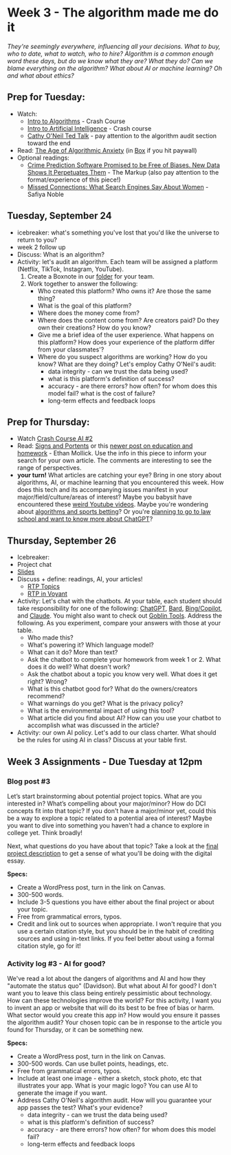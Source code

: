 # Week 3 - The algorithm made me do it

*They're seemingly everywhere, influencing all your decisions. What to buy, who to date, what to watch, who to hire? Algorithm is a common enough word these days, but do we know what they are? What they do? Can we blame everything on the algorithm? What about AI or machine learning? Oh and what about ethics?* 

## Prep for Tuesday: 
* Watch: 
	* [Intro to Algorithms](https://www.youtube.com/watch?v=rL8X2mlNHPM) - Crash Course
	* [Intro to Artificial Intelligence](https://www.youtube.com/watch?v=a0_lo_GDcFw) - Crash course
	* [Cathy O'Neil Ted Talk](https://www.youtube.com/watch?v=_2u_eHHzRto) - pay attention to the algorithm audit section toward the end
* Read: [The Age of Algorithmic Anxiety](https://www.newyorker.com/culture/infinite-scroll/the-age-of-algorithmic-anxiety) (in [Box](https://wlu.app.box.com/file/1646060145132) if you hit paywall)
* Optional readings: 
	* [Crime Prediction Software Promised to be Free of Biases. New Data Shows It Perpetuates Them](https://themarkup.org/prediction-bias/2021/12/02/crime-prediction-software-promised-to-be-free-of-biases-new-data-shows-it-perpetuates-them) - The Markup (also pay attention to the format/experience of this piece!)
	* [Missed Connections: What Search Engines Say About Women](https://safiyaunoble.files.wordpress.com/2012/03/54_search_engines.pdf) - Safiya Noble

## Tuesday, September 24
* icebreaker: what's something you've lost that you'd like the universe to return to you?
* week 2 follow up 
* Discuss: What is an algorithm?
* Activity: let's audit an algorithm. Each team will be assigned a platform (Netflix, TikTok, Instagram, YouTube).
	1. Create a Boxnote in our [folder](https://wlu.app.box.com/folder/286189691421) for your team. 
	2. Work together to answer the following: 
		* Who created this platform? Who owns it? Are those the same thing?
		* What is the goal of this platform?
		* Where does the money come from? 
		* Where does the content come from? Are creators paid?  Do they own their creations? How do you know?
		* Give me a brief idea of the user experience. What happens on this platform? How does your experience of the platform differ from your classmates'? 
		* Where do you suspect algorithms are working? How do you know? What are they doing? Let's employ Cathy O'Neil's audit:
			* data integrity - can we trust the data being used?
			* what is this platform's definition of success?
			* accuracy - are there errors? how often? for whom does this model fail? what is the cost of failure?
			* long-term effects and feedback loops 

## Prep for Thursday:

* Watch [Crash Course AI #2](https://www.youtube.com/watch?v=4qVRBYAdLAo)
* Read: [Signs and Portents](https://www.oneusefulthing.org/p/signs-and-portents) or this [newer post on education and homework](https://www.oneusefulthing.org/p/post-apocalyptic-education) - Ethan Mollick. Use the info in this piece to inform your search for your own article. The comments are interesting to see the range of perspectives. 
* **your turn!** What articles are catching your eye? Bring in one story about algorithms, AI, or machine learning that you encountered this week. How does this tech and its accompanying issues manifest in your major/field/culture/areas of interest? Maybe you babysit have encountered these [weird Youtube videos](https://medium.com/@jamesbridle/something-is-wrong-on-the-internet-c39c471271d2). Maybe you're wondering about [algorithms and sports betting](https://theathletic.com/3554635/2022/09/01/sports-betting-and-financial-markets/)? Or you're [planning to go to law school and want to know more about ChatGPT](https://papers.ssrn.com/sol3/papers.cfm?abstract_id=4626276)?


## Thursday, September 26
* Icebreaker:
* Project chat 
* [Slides](https://docs.google.com/presentation/d/104oAepaVxzBC9WxcX5GwzhrimEIkH_NwIpMo3ueRdxo/edit?usp=sharing)
* Discuss + define: readings, AI, your articles! 
	* [RTP Topics](https://mackenziekbrooks.info/topics/all_topics.html)
	* [RTP in Voyant](https://voyant-tools.org/?corpus=eeb456d340b786b26b443522bb0995e5)
* Activity: Let's chat with the chatbots. At your table, each student should take responsibility for one of the following: [ChatGPT](https://chat.openai.com/), [Bard](https://bard.google.com/), [Bing/Copilot](https://www.bing.com/chat?q=Bing+AI&FORM=hpcodx), and [Claude](https://claude.ai/). You might also want to check out [Goblin Tools](https://goblin.tools/). Address the following. As you experiment, compare your answers with those at your table. 
	* Who made this? 
	* What's powering it? Which language model? 
	* What can it do? More than text? 
	* Ask the chatbot to complete your homework from week 1 or 2. What does it do well? What doesn't work? 
	* Ask the chatbot about a topic you know very well. What does it get right? Wrong? 
	* What is this chatbot good for? What do the owners/creators recommend?
	* What warnings do you get? What is the privacy policy? 
	* What is the environmental impact of using this tool? 
	* What article did you find about AI? How can you use your chatbot to accomplish what was discussed in the article? 
* Activity: our own AI policy. Let's add to our class charter. What should be the rules for using AI in class? Discuss at your table first.


## Week 3 Assignments - Due Tuesday at 12pm

### Blog post #3 
Let’s start brainstorming about potential project topics. What are you interested in? What’s compelling about your major/minor? How do DCI concepts fit into that topic? If you don't have a major/minor yet, could this be a way to explore a topic related to a potential area of interest? Maybe you want to dive into something you haven't had a chance to explore in college yet. Think broadly! 

Next, what questions do you have about that topic? Take a look at the [final project description](../../assignments/#digital-essay) to get a sense of what you'll be doing with the digital essay. 

**Specs:** 
	
* Create a WordPress post, turn in the link on Canvas.
* 300-500 words.
* Include 3-5 questions you have either about the final project or about your topic. 
* Free from grammatical errors, typos. 
* Credit and link out to sources when appropriate. I won't require that you use a certain citation style, but you should be in the habit of crediting sources and using in-text links. If you feel better about using a formal citation style, go for it! 

### Activity log #3  - AI for good?

We've read a lot about the dangers of algorithms and AI and how they "automate the status quo" (Davidson). But what about AI for good? I don't want you to leave this class being entirely pessimistic about technology. How can these technologies improve the world? For this activity, I want you to invent an app or website that will do its best to be free of bias or harm. What sector would you create this app in? How would you ensure it passes the algorithm audit? Your chosen topic can be in response to the article you found for Thursday, or it can be something new.

**Specs:** 

* Create a WordPress post, turn in the link on Canvas.
* 300-500 words. Can use bullet points, headings, etc. 
* Free from grammatical errors, typos. 
* Include at least one image - either a sketch, stock photo, etc that illustrates your app. What is your magic logo? You can use AI to generate the image if you want. 
* Address Cathy O'Neil's algorithm audit. How will you guarantee your app passes the test? What's your evidence? 
	* data integrity - can we trust the data being used?
	* what is this platform's definition of success?
	* accuracy - are there errors? how often? for whom does this model fail?
	* long-term effects and feedback loops 


